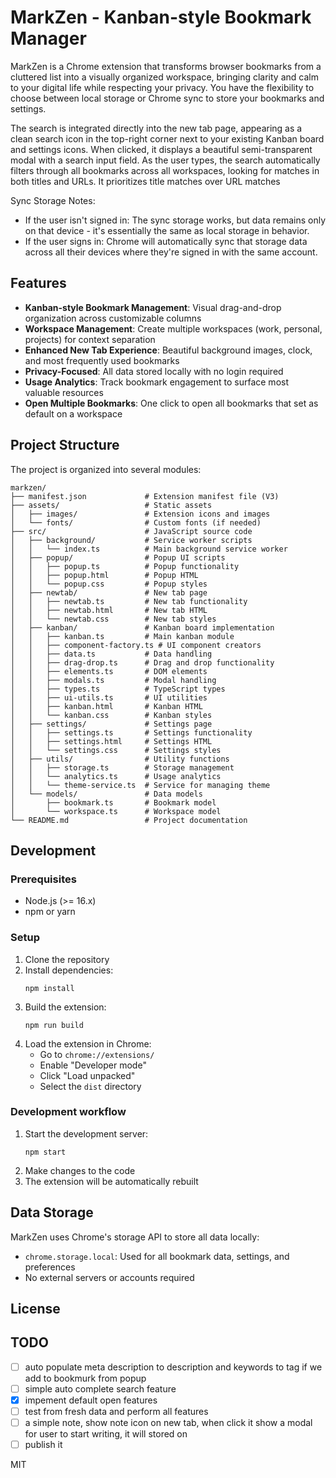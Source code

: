 # MarkZen - Kanban-style Bookmark Manager

MarkZen is a Chrome extension that transforms browser bookmarks from a cluttered list into a visually organized workspace, bringing clarity and calm to your digital life while respecting your privacy. You have the flexibility to choose between local storage or Chrome sync to store your bookmarks and settings.

The search is integrated directly into the new tab page, appearing as a clean search icon in the top-right corner next to your existing Kanban board and settings icons. When clicked, it displays a beautiful semi-transparent modal with a search input field.
As the user types, the search automatically filters through all bookmarks across all workspaces, looking for matches in both titles and URLs. It prioritizes title matches over URL matches

Sync Storage Notes: 
- If the user isn't signed in: The sync storage works, but data remains only on that device - it's essentially the same as local storage in behavior.
- If the user signs in: Chrome will automatically sync that storage data across all their devices where they're signed in with the same account.

## Features

- **Kanban-style Bookmark Management**: Visual drag-and-drop organization across customizable columns
- **Workspace Management**: Create multiple workspaces (work, personal, projects) for context separation
- **Enhanced New Tab Experience**: Beautiful background images, clock, and most frequently used bookmarks
- **Privacy-Focused**: All data stored locally with no login required
- **Usage Analytics**: Track bookmark engagement to surface most valuable resources
- **Open Multiple Bookmarks**: One click to open all bookmarks that set as default on a workspace

## Project Structure

The project is organized into several modules:

```
markzen/
├── manifest.json             # Extension manifest file (V3)
├── assets/                   # Static assets
│   ├── images/               # Extension icons and images
│   └── fonts/                # Custom fonts (if needed)
├── src/                      # JavaScript source code
│   ├── background/           # Service worker scripts
│   │   └── index.ts          # Main background service worker
│   ├── popup/                # Popup UI scripts
│   │   ├── popup.ts          # Popup functionality
│   │   ├── popup.html        # Popup HTML
│   │   └── popup.css         # Popup styles
│   ├── newtab/               # New tab page
│   │   ├── newtab.ts         # New tab functionality
│   │   ├── newtab.html       # New tab HTML
│   │   └── newtab.css        # New tab styles
│   ├── kanban/               # Kanban board implementation
│   │   ├── kanban.ts         # Main kanban module
│   │   ├── component-factory.ts # UI component creators
│   │   ├── data.ts           # Data handling
│   │   ├── drag-drop.ts      # Drag and drop functionality
│   │   ├── elements.ts       # DOM elements
│   │   ├── modals.ts         # Modal handling
│   │   ├── types.ts          # TypeScript types
│   │   ├── ui-utils.ts       # UI utilities
│   │   ├── kanban.html       # Kanban HTML
│   │   └── kanban.css        # Kanban styles
│   ├── settings/             # Settings page
│   │   ├── settings.ts       # Settings functionality
│   │   ├── settings.html     # Settings HTML
│   │   └── settings.css      # Settings styles
│   ├── utils/                # Utility functions
│   │   ├── storage.ts        # Storage management
│   │   └── analytics.ts      # Usage analytics
│   │   └── theme-service.ts  # Service for managing theme
│   └── models/               # Data models
│       ├── bookmark.ts       # Bookmark model
│       └── workspace.ts      # Workspace model
└── README.md                 # Project documentation
```

## Development

### Prerequisites

- Node.js (>= 16.x)
- npm or yarn

### Setup

1. Clone the repository
2. Install dependencies:
   ```
   npm install
   ```
3. Build the extension:
   ```
   npm run build
   ```
4. Load the extension in Chrome:
   - Go to `chrome://extensions/`
   - Enable "Developer mode"
   - Click "Load unpacked"
   - Select the `dist` directory

### Development workflow

1. Start the development server:
   ```
   npm start
   ```
2. Make changes to the code
3. The extension will be automatically rebuilt

## Data Storage

MarkZen uses Chrome's storage API to store all data locally:

- `chrome.storage.local`: Used for all bookmark data, settings, and preferences
- No external servers or accounts required

## License

## TODO
- [ ] auto populate meta description to description and keywords to tag if we add to bookmurk from popup
- [ ] simple auto complete search feature
- [x] impement default open features
- [ ] test from fresh data and perform all features
- [ ] a simple note, show note icon on new tab, when click it show a modal for user to start writing, it will stored on 
- [ ] publish it  

MIT